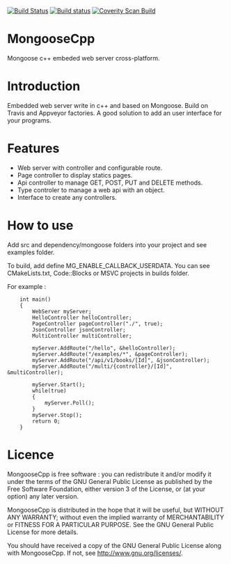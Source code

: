 [![Build Status](https://travis-ci.org/FragJage/MongooseCpp.svg?branch=master)](https://travis-ci.org/FragJage/MongooseCpp)
[![Build status](https://ci.appveyor.com/api/projects/status/yr84g6ic47jix751?svg=true)](https://ci.appveyor.com/project/FragJage/MongooseCpp)
[![Coverity Scan Build](https://scan.coverity.com/projects/14945/badge.svg)](https://scan.coverity.com/projects/fragjage-mongoosecpp)

MongooseCpp
===========
Mongoose c++ embeded web server cross-platform.

Introduction
============
Embedded web server write in c++ and based on Mongoose. Build on Travis and Appveyor factories. A good solution to add an user interface for your programs.

Features
========
 - Web server with controller and configurable route.
 - Page controller to display statics pages.
 - Api controller to manage GET, POST, PUT and DELETE methods.
 - Type controler to manage a web api with an object.
 - Interface to create any controllers.

How to use
==========
 Add src and dependency/mongoose folders into your project and see examples folder.
 
 To build, add define MG_ENABLE_CALLBACK_USERDATA. You can see CMakeLists.txt, Code::Blocks or MSVC projects in builds folder.
 
 For example :
    
		int main()
		{
			WebServer myServer;
			HelloController helloController;
			PageController pageController("./", true);
			JsonController jsonController;
			MultiController multiController;

			myServer.AddRoute("/hello", &helloController);
			myServer.AddRoute("/examples/*", &pageController);
			myServer.AddRoute("/api/v1/books/[Id]", &jsonController);
			myServer.AddRoute("/multi/{controller}/[Id]", &multiController);

			myServer.Start();
			while(true)
			{
				myServer.Poll();
			}
			myServer.Stop();
			return 0;
		}


Licence
=======
MongooseCpp is free software : you can redistribute it and/or modify it under the terms of the GNU General Public License as published by the Free Software Foundation, either version 3 of the License, or (at your option) any later version.

MongooseCpp is distributed in the hope that it will be useful, but WITHOUT ANY WARRANTY; without even the implied warranty of MERCHANTABILITY or FITNESS FOR A PARTICULAR PURPOSE. See the GNU General Public License for more details.

You should have received a copy of the GNU General Public License along with MongooseCpp. If not, see http://www.gnu.org/licenses/.